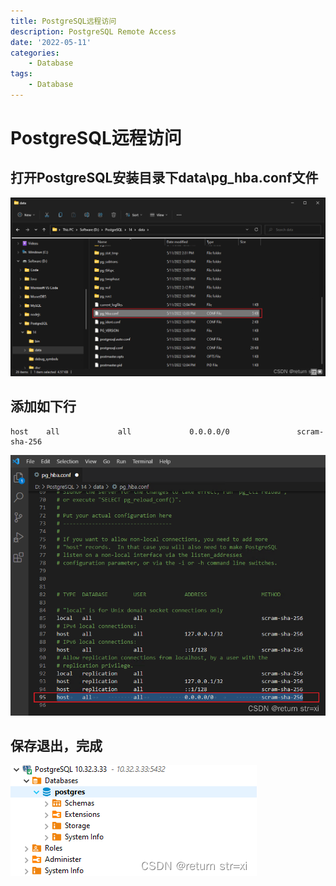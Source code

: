 ```yaml
---
title: PostgreSQL远程访问
description: PostgreSQL Remote Access
date: '2022-05-11'
categories:
    - Database
tags:
    - Database
---
```


# PostgreSQL远程访问

## 打开PostgreSQL安装目录下data\pg_hba.conf文件

![](https://raw.githubusercontent.com/JavenJin/blog-image/master/content/post/Database/PostgreSQL%20Remote%20Access/postgresql-remote-access-1.png)

## 添加如下行

```
host	all		        all		        0.0.0.0/0		        scram-sha-256
```

![](https://raw.githubusercontent.com/JavenJin/blog-image/master/content/post/Database/PostgreSQL%20Remote%20Access/postgresql-remote-access-2.png)

## 保存退出，完成

![](https://raw.githubusercontent.com/JavenJin/blog-image/master/content/post/Database/PostgreSQL%20Remote%20Access/postgresql-remote-access-3.png)
